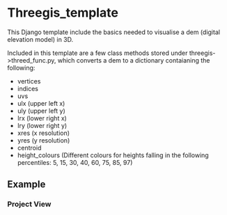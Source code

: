 # Threegis_template

This Django template include the basics needed to visualise a dem (digital elevation model) in 3D. 

Included in this template are a few class methods stored under threegis->threed_func.py, which converts a dem to a dictionary contaianing the following:
* vertices
* indices
* uvs
* ulx (upper left x)
* uly (upper left y)
* lrx (lower right x)
* lry (lower right y)
* xres (x resolution)
* yres (y resolution)
* centroid
* height_colours (Different colours for heights falling in the following percentiles: 5, 15, 30, 40, 60, 75, 85, 97)


## Example

### Project View





    
